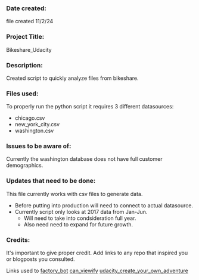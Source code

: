 ### Date created:
file created 11/2/24

### Project Title:
Bikeshare_Udacity

### Description:
Created script to quickly analyze files from bikeshare.

### Files used:
To properly run the python script it requires 3 different datasources:
- chicago.csv
- new_york_city.csv
- washington.csv

### Issues to be aware of:
Currently the washington database does not have full customer demographics.


### Updates that need to be done:
This file currently works with csv files to generate data.
- Before putting into production will need to connect to actual datasource.
- Currently script only looks at 2017 data from Jan-Jun.
    - Will need to take into condsideration full year.
    - Also need need to expand for future growth.

### Credits:
It's important to give proper credit. Add links to any repo that inspired you or blogposts you consulted.

Links used to 
[factory_bot](https://github.com/thoughtbot/factory_bot)
[can_viewify](https://github.com/zkat/can.viewify)
[udacity_create_your_own_adventure](https://github.com/udacity/create-your-own-adventure)

